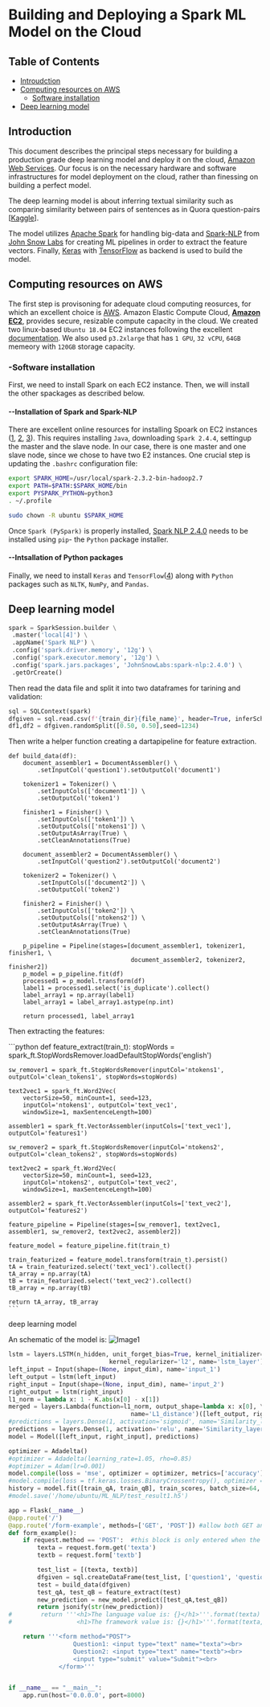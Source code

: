 # Building and Deploying a Spark ML Model on the Cloud
## Table of Contents  

* [Introudction](#ab)  
* [Computing resources on AWS](#ac) 
  * [Software installation](#ae)
* [Deep learning model](#af)


<a name = "ab"/>

## Introduction
This document describes the principal steps necessary for building a production grade deep learning model and deploy it on the cloud, [Amazon Web Services](https://aws.amazon.com/). Our focus is on the necessary hardware and software infrastructures for model deployment on the cloud, rather than finessing on building a perfect model. 

The deep learning model is about inferring textual similarity such as comparing similarity between pairs of sentences as in Quora question-pairs [[Kaggle](https://www.kaggle.com/c/quora-question-pairs)]. 

The model utilizes [Apache Spark](https://spark.apache.org/) for handling big-data and [Spark-NLP](https://github.com/JohnSnowLabs/spark-nlp) from [John Snow Labs](https://www.johnsnowlabs.com/) for creating ML pipelines in order to extract the feature vectors. Finally, [Keras](https://keras.io/) with [TensorFlow](https://www.tensorflow.org/) as backend is used to build the model. 

<a name ="ac"/>

## Computing resources on AWS
The first step is provisoning for adequate cloud computing reosurces, for which an excellent choice is [AWS](https://aws.amazon.com/). Amazon Elastic Compute Cloud, [**Amazon EC2**](https://docs.aws.amazon.com/AWSEC2/latest/UserGuide/Instances.html), provides secure, resizable compute capacity in the cloud. We created two linux-based ``Ubuntu 18.04`` EC2 instances following the excellent [documentation](https://docs.aws.amazon.com/AWSEC2/latest/UserGuide/EC2_GetStarted.html#ec2-launch-instance). We also used ``p3.2xlarge`` that has ``1 GPU``, ``32 vCPU``, ``64GB`` memeory with ``120GB`` storage capacity.  
 
<a name ="ae"/>

### -Software installation
First, we need to install Spark on each EC2 instance. Then, we will install the other spackages as described below.
#### --Installation of Spark and Spark-NLP
There are excellent online resources for installing Spoark on EC2 instances ([1](https://github.com/tkachuksergiy/aws-spark-nlp), [2](https://computingforgeeks.com/how-to-install-apache-spark-on-ubuntu-debian/), [3](https://blog.insightdatascience.com/simply-install-spark-cluster-mode-341843a52b88)). This requires installing ```Java```, downloading ```Spark 2.4.4```, settingup the master and the slave node. In our case, there is one master and one slave node, since we chose to have two E2 instances. One crucial step is updating the ```.bashrc``` configuration file:

```bash
export SPARK_HOME=/usr/local/spark-2.3.2-bin-hadoop2.7
export PATH=$PATH:$SPARK_HOME/bin
export PYSPARK_PYTHON=python3
. ~/.profile

sudo chown -R ubuntu $SPARK_HOME
```
Once ```Spark (PySpark)``` is properly installed, [Spark NLP 2.4.0]((https://github.com/JohnSnowLabs/spark-nlp)) needs to be installed using ```pip```- the ```Python``` package installer. 

#### --Intsallation of Python packages
Finally, we need to install ```Keras``` and ```TensorFlow```([4](https://www.pyimagesearch.com/2019/01/30/ubuntu-18-04-install-tensorflow-and-keras-for-deep-learning/)) along with ```Python``` packages such as ```NLTK```, ```NumPy```, and ```Pandas```. 

<a name = "af"/>

## Deep learning model

```python
spark = SparkSession.builder \
 .master('local[4]') \
 .appName('Spark NLP') \
 .config('spark.driver.memory', '12g') \
 .config('spark.executor.memory', '12g') \
 .config('spark.jars.packages', 'JohnSnowLabs:spark-nlp:2.4.0') \
 .getOrCreate()
```

Then read the data file and split it into two dataframes for tarining and validation:

```python
sql = SQLContext(spark)
dfgiven = sql.read.csv(f'{train_dir}{file_name}', header=True, inferSchema=True, escape = '\"')
df1,df2 = dfgiven.randomSplit([0.50, 0.50],seed=1234)
```

Then write a helper function creating a dartapipeline for feature extraction.
```pyton
def build_data(df):
    document_assembler1 = DocumentAssembler() \
        .setInputCol('question1').setOutputCol('document1')

    tokenizer1 = Tokenizer() \
        .setInputCols(['document1']) \
        .setOutputCol('token1')

    finisher1 = Finisher() \
        .setInputCols(['token1']) \
        .setOutputCols(['ntokens1']) \
        .setOutputAsArray(True) \
        .setCleanAnnotations(True)

    document_assembler2 = DocumentAssembler() \
        .setInputCol('question2').setOutputCol('document2')

    tokenizer2 = Tokenizer() \
        .setInputCols(['document2']) \
        .setOutputCol('token2')

    finisher2 = Finisher() \
        .setInputCols(['token2']) \
        .setOutputCols(['ntokens2']) \
        .setOutputAsArray(True) \
        .setCleanAnnotations(True)

    p_pipeline = Pipeline(stages=[document_assembler1, tokenizer1, finisher1, \
                                  document_assembler2, tokenizer2, finisher2])
    p_model = p_pipeline.fit(df)
    processed1 = p_model.transform(df)
    label1 = processed1.select('is_duplicate').collect()
    label_array1 = np.array(label1)
    label_array1 = label_array1.astype(np.int)

    return processed1, label_array1
```

Then extracting the features:
<div class="text-white bg-gray-dark mb-2">
```python
def feature_extract(train_t):
    stopWords = spark_ft.StopWordsRemover.loadDefaultStopWords('english')

    sw_remover1 = spark_ft.StopWordsRemover(inputCol='ntokens1', outputCol='clean_tokens1', stopWords=stopWords)

    text2vec1 = spark_ft.Word2Vec(
        vectorSize=50, minCount=1, seed=123,
        inputCol='ntokens1', outputCol='text_vec1',
        windowSize=1, maxSentenceLength=100)

    assembler1 = spark_ft.VectorAssembler(inputCols=['text_vec1'], outputCol='features1')

    sw_remover2 = spark_ft.StopWordsRemover(inputCol='ntokens2', outputCol='clean_tokens2', stopWords=stopWords)

    text2vec2 = spark_ft.Word2Vec(
        vectorSize=50, minCount=1, seed=123,
        inputCol='ntokens2', outputCol='text_vec2',
        windowSize=1, maxSentenceLength=100)

    assembler2 = spark_ft.VectorAssembler(inputCols=['text_vec2'], outputCol='features2')

    feature_pipeline = Pipeline(stages=[sw_remover1, text2vec1, assembler1, sw_remover2, text2vec2, assembler2])

    feature_model = feature_pipeline.fit(train_t)

    train_featurized = feature_model.transform(train_t).persist()
    tA = train_featurized.select('text_vec1').collect()
    tA_array = np.array(tA)
    tB = train_featurized.select('text_vec2').collect()
    tB_array = np.array(tB)

    return tA_array, tB_array
    ```
deep learning model

An schematic of the model is:
![Image1](https://github.com/sazzad1012/NLP_Project/blob/master/test.002.png)
<img src="https://github.com/sazzad1012/NLP_Project/blob/master/test.002.png" width = "4" title="cccc">

```python
lstm = layers.LSTM(n_hidden, unit_forget_bias=True, kernel_initializer='he_normal',\
                            kernel_regularizer='l2', name='lstm_layer')
left_input = Input(shape=(None, input_dim), name='input_1')
left_output = lstm(left_input)
right_input = Input(shape=(None, input_dim), name='input_2')
right_output = lstm(right_input)
l1_norm = lambda x: 1 - K.abs(x[0] - x[1])
merged = layers.Lambda(function=l1_norm, output_shape=lambda x: x[0], \
                                  name='L1_distance')([left_output, right_output])
#predictions = layers.Dense(1, activation='sigmoid', name='Similarity_layer')(merged)
predictions = layers.Dense(1, activation='relu', name='Similarity_layer')(merged)
model = Model([left_input, right_input], predictions)

optimizer = Adadelta()
#optimizer = Adadelta(learning_rate=1.05, rho=0.85)
#optimizer = Adam(lr=0.001)
model.compile(loss = 'mse', optimizer = optimizer, metrics=['accuracy'])
#model.compile(loss = tf.keras.losses.BinaryCrossentropy(), optimizer = optimizer, metrics=['accuracy'])
history = model.fit([train_qA, train_qB], train_scores, batch_size=64, nb_epoch=15, validation_data=([val_qA, val_qB], val_scores))
#model.save('/home/ubuntu/ML_NLP/test_result1.h5')
```

```python
app = Flask(__name__)
@app.route('/')
@app.route('/form-example', methods=['GET', 'POST']) #allow both GET and POST requests
def form_example():
    if request.method == 'POST':  #this block is only entered when the form is submitted
        texta = request.form.get('texta')
        textb = request.form['textb']

        test_list = [(texta, textb)]
        dfgiven = sql.createDataFrame(test_list, ['question1', 'question2'])
        test = build_data(dfgiven)
        test_qA, test_qB = feature_extract(test)
        new_prediction = new_model.predict([test_qA,test_qB])
        return jsonify(str(new_prediction))
#        return '''<h1>The language value is: {}</h1>'''.format(texta)
#                  <h1>The framework value is: {}</h1>'''.format(texta, textb)

    return '''<form method="POST">
                  Question1: <input type="text" name="texta"><br>
                  Question2: <input type="text" name="textb"><br>
                  <input type="submit" value="Submit"><br>
              </form>'''


if __name__ == "__main__":
    app.run(host='0.0.0.0', port=8000)
```

